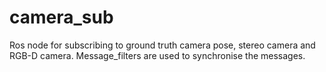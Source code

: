 # camera_sub

Ros node for subscribing to ground truth camera pose, stereo camera and RGB-D camera. Message_filters are used to synchronise the messages.
